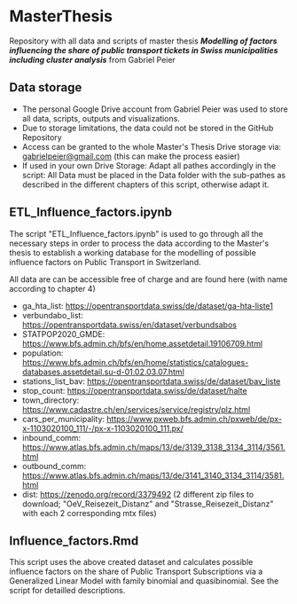 # MasterThesis

Repository with all data and scripts of master thesis ***Modelling of factors influencing the share of public transport tickets in Swiss municipalities including cluster analysis*** from Gabriel Peier 

## Data storage
- The personal Google Drive account from Gabriel Peier was used to store all data, scripts, outputs and visualizations. 
- Due to storage limitations, the data could not be stored in the GitHub Repository
- Access can be granted to the whole Master's Thesis Drive storage via: gabrielpeier@gmail.com (this can make the process easier)
- If used in your own Drive Storage: Adapt all pathes accordingly in the script: All Data must be placed in the Data folder with the sub-pathes as described in the different chapters of this script, otherwise adapt it.

## ETL_Influence_factors.ipynb
The script "ETL_Influence_factors.ipynb" is used to go through all the necessary steps in order to process the data according to the Master's thesis to establish a working database for the modelling of possible influence factors on Public Transport in Switzerland.



All data are can be accessible free of charge and are found here (with name according to chapter 4)
- ga_hta_list: https://opentransportdata.swiss/de/dataset/ga-hta-liste1
- verbundabo_list: https://opentransportdata.swiss/en/dataset/verbundsabos
- STATPOP2020_GMDE: https://www.bfs.admin.ch/bfs/en/home.assetdetail.19106709.html
- population: https://www.bfs.admin.ch/bfs/en/home/statistics/catalogues-databases.assetdetail.su-d-01.02.03.07.html
- stations_list_bav: https://opentransportdata.swiss/de/dataset/bav_liste
- stop_count: https://opentransportdata.swiss/de/dataset/halte
- town_directory: https://www.cadastre.ch/en/services/service/registry/plz.html
- cars_per_municipality: https://www.pxweb.bfs.admin.ch/pxweb/de/px-x-1103020100_111/-/px-x-1103020100_111.px/
- inbound_comm: https://www.atlas.bfs.admin.ch/maps/13/de/3139_3138_3134_3114/3561.html
- outbound_comm: https://www.atlas.bfs.admin.ch/maps/13/de/3141_3140_3134_3114/3581.html
- dist: https://zenodo.org/record/3379492 (2 different zip files to download; "OeV_Reisezeit_Distanz" and "Strasse_Reisezeit_Distanz" with each 2 corresponding mtx files) 

## Influence_factors.Rmd
This script uses the above created dataset and calculates possible influence factors on the share of Public Transport Subscriptions via a Generalized Linear Model with family binomial and quasibinomial. See the script for detailled descriptions.

